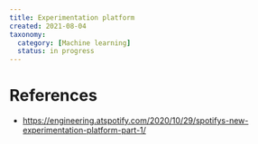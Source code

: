 ```yaml
---
title: Experimentation platform
created: 2021-08-04
taxonomy:
  category: [Machine learning]
  status: in progress
---
```


# References
* https://engineering.atspotify.com/2020/10/29/spotifys-new-experimentation-platform-part-1/
